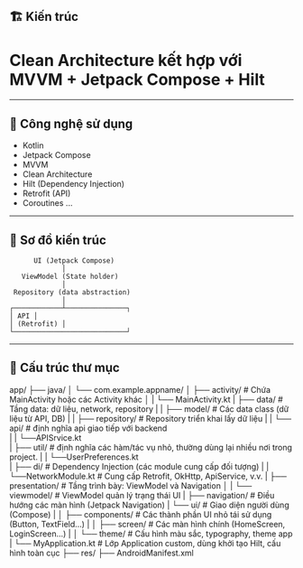 ## 🏗️ Kiến trúc
# Clean Architecture kết hợp với MVVM + Jetpack Compose + Hilt

---

## 🔧 Công nghệ sử dụng

-  Kotlin
-  Jetpack Compose
-  MVVM
-  Clean Architecture
-  Hilt (Dependency Injection)
-  Retrofit (API)
-  Coroutines
...
  
---

## 🧭 Sơ đồ kiến trúc

          UI (Jetpack Compose)
                 │
       ViewModel (State holder)
                 │
     Repository (data abstraction)
                 │
    ┌────────────┴───────────────┐
    │ API │
    │ (Retrofit) │
    └────────────────────────────┘
  
---

## 🧱 Cấu trúc thư mục
app/
├── java/
│   └── com.example.appname/
│       ├── activity/                        # Chứa MainActivity hoặc các Activity khác
│       |   └──  MainActivity.kt
|       ├── data/                           # Tầng data: dữ liệu, network, repository
|       |   ├── model/                      # Các data class (dữ liệu từ API, DB)
|       |   ├── repository/                 # Repository triển khai lấy dữ liệu
|       |   └── api/                        # định nghĩa api giao tiếp với backend      
|       |        └──APISrvice.kt      
|       ├── util/                           # định nghĩa các hàm/tác vụ nhỏ, thường dùng lại nhiều nơi trong project.
|       |   └──UserPreferences.kt    
|       ├── di/                             # Dependency Injection (các module cung cấp đối tượng)
|       |   └──NetworkModule.kt          # Cung cấp Retrofit, OkHttp, ApiService, v.v.
|       ├── presentation/                   # Tầng trình bày: ViewModel và Navigation
│       |  └── viewmodel/                  # ViewModel quản lý trạng thái UI
|       ├── navigation/                 # Điều hướng các màn hình (Jetpack Navigation)
|       └── ui/                             # Giao diện người dùng (Compose)
|       │   ├── components/                 # Các thành phần UI nhỏ tái sử dụng (Button, TextField...)
|       │   ├── screen/                     # Các màn hình chính (HomeScreen, LoginScreen...)
|       │   └── theme/                      # Cấu hình màu sắc, typography, theme app
|       └── MyApplication.kt               # Lớp Application custom, dùng khởi tạo Hilt, cấu hình toàn cục
├── res/
├── AndroidManifest.xml


